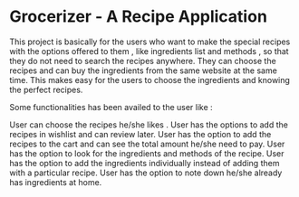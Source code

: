 # Grocerizer ‐ A Recipe Application
This project is basically for the users who want to make the special recipes with the options offered to them , like ingredients list and methods , so that they do not need to search the recipes anywhere. They can choose the recipes and can buy the ingredients from the same website at the same time. This makes easy for the users to choose the ingredients and knowing the perfect recipes.

Some functionalities has been availed to the user like :

User can choose the recipes he/she likes .
User has the options to add the recipes in wishlist and can review later.
User has the option to add the recipes to the cart and can see the total amount he/she need to pay. User has the option to look for the ingredients and methods of the recipe.
User has the option to add the ingredients individually instead of adding them with a particular recipe. User has the option to note down he/she already has ingredients at home.

